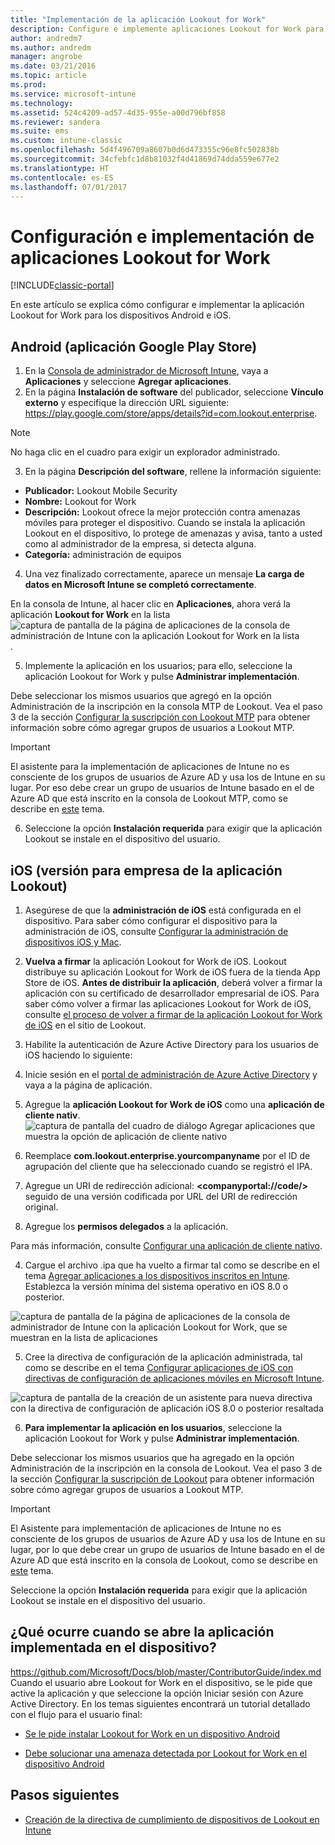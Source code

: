 ```yaml
---
title: "Implementación de la aplicación Lookout for Work"
description: Configure e implemente aplicaciones Lookout for Work para Android.
author: andredm7
ms.author: andredm
manager: angrobe
ms.date: 03/21/2016
ms.topic: article
ms.prod: 
ms.service: microsoft-intune
ms.technology: 
ms.assetid: 524c4209-ad57-4d35-955e-a00d796bf858
ms.reviewer: sandera
ms.suite: ems
ms.custom: intune-classic
ms.openlocfilehash: 5d4f496709a8607b0d6d473355c96e8fc502838b
ms.sourcegitcommit: 34cfebfc1d8b81032f4d41869d74dda559e677e2
ms.translationtype: HT
ms.contentlocale: es-ES
ms.lasthandoff: 07/01/2017
---
```

# <a name="configure-and-deploy-lookout-for-work-app"></a>Configuración e implementación de aplicaciones Lookout for Work

[!INCLUDE[classic-portal](../includes/classic-portal.md)]

En este artículo se explica cómo configurar e implementar la aplicación Lookout for Work para los dispositivos Android e iOS.

## <a name="android-google-play-store-app"></a>Android (aplicación Google Play Store)

1.  En la [Consola de administrador de Microsoft Intune](https://manage.microsoft.com), vaya a **Aplicaciones** y seleccione **Agregar aplicaciones**.
2.  En la página **Instalación de software** del publicador, seleccione **Vínculo externo** y especifique la dirección URL siguiente: https://play.google.com/store/apps/details?id=com.lookout.enterprise.
  >[!NOTE]
  >No haga clic en el cuadro para exigir un explorador administrado.

3.  En la página **Descripción del software**, rellene la información siguiente:
  * **Publicador:** Lookout Mobile Security
  * **Nombre:** Lookout for Work
  * **Descripción:** Lookout ofrece la mejor protección contra amenazas móviles para proteger el dispositivo. Cuando se instala la aplicación Lookout en el dispositivo, lo protege de amenazas y avisa, tanto a usted como al administrador de la empresa, si detecta alguna.
  * **Categoría:** administración de equipos

4. Una vez finalizado correctamente, aparece un mensaje **La carga de datos en Microsoft Intune se completó correctamente**.

  En la consola de Intune, al hacer clic en **Aplicaciones**, ahora verá la aplicación **Lookout for Work** en la lista ![captura de pantalla de la página de aplicaciones de la consola de administración de Intune con la aplicación Lookout for Work en la lista](../media/mtp/lookout-app-listed-intune-console.png).

5. Implemente la aplicación en los usuarios; para ello, seleccione la aplicación Lookout for Work y pulse **Administrar implementación**.

  Debe seleccionar los mismos usuarios que agregó en la opción Administración de la inscripción en la consola MTP de Lookout.  Vea el paso 3 de la sección [Configurar la suscripción con Lookout MTP](configure-deploy-lookout-for-work-app.md) para obtener información sobre cómo agregar grupos de usuarios a Lookout MTP.

  >[!IMPORTANT]
  > El asistente para la implementación de aplicaciones de Intune no es consciente de los grupos de usuarios de Azure AD y usa los de Intune en su lugar. Por eso debe crear un grupo de usuarios de Intune basado en el de Azure AD que está inscrito en la consola de Lookout MTP, como se describe en [este](plan-your-user-and-device-groups.md) tema.

6. Seleccione la opción **Instalación requerida** para exigir que la aplicación Lookout se instale en el dispositivo del usuario.

## <a name="ios-enterprise-signed-version-of-lookout-app"></a>iOS (versión para empresa de la aplicación Lookout)

1. Asegúrese de que la **administración de iOS** está configurada en el dispositivo. Para saber cómo configurar el dispositivo para la administración de iOS, consulte [Configurar la administración de dispositivos iOS y Mac](set-up-ios-and-mac-management-with-microsoft-intune.md).

2. **Vuelva a firmar** la aplicación Lookout for Work de iOS. Lookout distribuye su aplicación Lookout for Work de iOS fuera de la tienda App Store de iOS. **Antes de distribuir la aplicación**, deberá volver a firmar la aplicación con su certificado de desarrollador empresarial de iOS. Para saber cómo volver a firmar las aplicaciones Lookout for Work de iOS, consulte [el proceso de volver a firmar de la aplicación Lookout for Work de iOS](https://personal.support.lookout.com/hc/articles/114094038714) en el sitio de Lookout.

3. Habilite la autenticación de Azure Active Directory para los usuarios de iOS haciendo lo siguiente:
  1.  Inicie sesión en el [portal de administración de Azure Active Directory](https://manage.windowsazure.com) y vaya a la página de aplicación.
  2.  Agregue la **aplicación Lookout for Work de iOS** como una **aplicación de cliente nativ**.
  ![captura de pantalla del cuadro de diálogo Agregar aplicaciones que muestra la opción de aplicación de cliente nativo](../media/mtp/aad-add-app.png)
  3. Reemplace **com.lookout.enterprise.yourcompanyname** por el ID de agrupación del cliente que ha seleccionado cuando se registró el IPA.
  4.  Agregue un URI de redirección adicional: **&lt;companyportal://code/>** seguido de una versión codificada por URL del URI de redirección original.
  5.  Agregue los **permisos delegados** a la aplicación.

  Para más información, consulte [Configurar una aplicación de cliente nativo](https://azure.microsoft.com/documentation/articles/app-service-mobile-how-to-configure-active-directory-authentication/#optional-configure-a-native-client-application).

4. Cargue el archivo .ipa que ha vuelto a firmar tal como se describe en el tema [Agregar aplicaciones a los dispositivos inscritos en Intune](/intune-classic/deploy-use/add-apps-for-mobile-devices-in-microsoft-intune). Establezca la versión mínima del sistema operativo en iOS 8.0 o posterior.

  ![captura de pantalla de la página de aplicaciones de la consola de administrador de Intune con la aplicación Lookout for Work, que se muestran en la lista de aplicaciones](../media/mtp/ios-app-uploaded-intune.png)

5. Cree la directiva de configuración de la aplicación administrada, tal como se describe en el tema [Configurar aplicaciones de iOS con directivas de configuración de aplicaciones móviles en Microsoft Intune](/intune-classic/deploy-use/configure-ios-apps-with-mobile-app-configuration-policies-in-microsoft-intune).

  ![captura de pantalla de la creación de un asistente para nueva directiva con la directiva de configuración de aplicación iOS 8.0 o posterior resaltada](../media/mtp/ios-app-config.png)

6. **Para implementar la aplicación en los usuarios**, seleccione la aplicación Lookout for Work y pulse **Administrar implementación**.

  Debe seleccionar los mismos usuarios que ha agregado en la opción Administración de la inscripción en la consola de Lookout.  Vea el paso 3 de la sección [Configurar la suscripción de Lookout](https://docs.microsoft.com/sccm/protect/deploy-use/configure-and-deploy-lookout-for-work-apps) para obtener información sobre cómo agregar grupos de usuarios a Lookout MTP.

  >[!IMPORTANT]
  > El Asistente para implementación de aplicaciones de Intune no es consciente de los grupos de usuarios de Azure AD y usa los de Intune en su lugar, por lo que debe crear un grupo de usuarios de Intune basado en el de Azure AD que está inscrito en la consola de Lookout, como se describe en [este](plan-your-user-and-device-groups.md) tema.

  Seleccione la opción **Instalación requerida** para exigir que la aplicación Lookout se instale en el dispositivo del usuario.

## <a name="what-happens-when-the-deployed-app-is-opened-on-the-device"></a>¿Qué ocurre cuando se abre la aplicación implementada en el dispositivo?
https://github.com/Microsoft/Docs/blob/master/ContributorGuide/index.md Cuando el usuario abre Lookout for Work en el dispositivo, se le pide que active la aplicación y que seleccione la opción Iniciar sesión con Azure Active Directory. En los temas siguientes encontrará un tutorial detallado con el flujo para el usuario final:

* [Se le pide instalar Lookout for Work en un dispositivo Android](https://docs.microsoft.com/intune-user-help/you-are-prompted-to-install-lookout-for-work-android)

* [Debe solucionar una amenaza detectada por Lookout for Work en el dispositivo Android](https://docs.microsoft.com/intune-user-help/you-need-to-resolve-a-threat-found-by-lookout-for-work-android)

## <a name="next-steps"></a>Pasos siguientes
* [Creación de la directiva de cumplimiento de dispositivos de Lookout en Intune](https://docs.microsoft.com/sccm/protect/deploy-use/enable-device-threat-protection-rule-compliance-policy)
